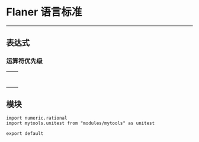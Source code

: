 # Flaner 语言标准

---



## 表达式

### 运算符优先级

|      |      |
| ---- | ---- |
|      |      |
|      |      |
|      |      |
|      |      |
|      |      |
|      |      |
|      |      |



## 模块



```
import numeric.rational
import mytools.unitest from "modules/mytools" as unitest

export default 
```



